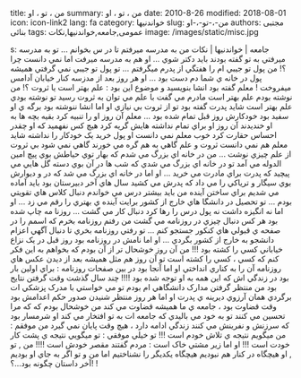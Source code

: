 title: من ، تو ، او
summary: من ، تو ، او
date: 2010-8-26
modified: 2018-08-01
icon:  icon-link2
lang: fa
category: خواندنیها
slug: من-،-تو-،-او
authors: مجتبی بنائی
tags: عمومی,جامعه,خواندنیها,نکات
image: /images/static/misc.jpg

s: جامعه | خواندنیها | نکات    من به مدرسه ميرفتم تا در س بخوانم ...  تو به مدرسه ميرفتي به تو گفته بودند بايد دکتر شوي ...  او هم به مدرسه ميرفت اما نمي دانست چرا ؟!    من پول تو جيبي ام را هفتگي از پدرم ميگرفتم ...  تو پول تو جيبي نمي گرفتي هميشه پول در خانه ي شما دم دست بود ...  او هر روز بعد از مدزسه کنار خيابان آدامس ميفروخت !    معلم گفته بود انشا بنويسيد و موضوع اين بود : علم بهتر است يا ثروت ؟!    من نوشته بودم علم بهتر است  مادرم مي گفت با علم مي توان به ثروت رسيد    تو نوشته بودي علم بهتر است  شايد پدرت گفته بود تو از ثروت بي نيازي  او اما انشا ننوشته بود برگه ي او سفيد بود  خودکارش روز قبل تمام شده بود ...    معلم آن روز او را تنبيه کرد  بقيه بچه ها به او خنديدند  آن روز او براي تمام نداشته هايش گريه کرد  هيچ کس نفهميد که او چقدر احساس حقارت کرد  خوب معلم نمي دانست او پول خريد يک خودکار را نداشته  شايد معلم هم نمي دانست ثروت و علم  گاهي به هم گره مي خورند  گاهي نمي شود بي ثروت از علم چيزي نوشت ...    من در خانه اي بزرگ مي شدم که بهار توي حياطش بوي پيچ امين الدوله مي آمد  تو در خانه اي بزرگ مي شدي که شب ها در آن بوي دسته گل هايي مي پيچيد که پدرت براي مادرت مي خريد ...  او اما در خانه اي بزرگ مي شد که در و ديوارش بوي سيگار و ترياکي را مي داد که پدرش مي کشيد    سال هاي آخر دبيرستان بود بايد آماده مي شديم براي ساختن آينده    من بايد بيشتر درس مي خواندم دنبال کلاس هاي تقويتي بودم ...  تو تحصيل در دانشگا هاي خارج از کشور برايت آينده ي بهتري را رقم مي زد ...  او اما نه انگيزه داشت نه پول درس را رها کرد دنبال کار مي گشت ...    روزنا مه چاپ شده بود هر کس دنبال چيزي در روزنامه مي گشت    من رفتم روزنامه بخرم که اسمم را در صفحه ي قبولي هاي کنکور جستجو کنم ...  تو رفتي روزنامه بخري تا دنبال آگهي اعزام دانشجو به خارج از کشور بگردي ...  او اما نامش در روزنامه بود روز قبل در يک نزاع خياباني کسي را کشته بود !!!    من آن روز خوشحال تر از آن بودم که بخواهم به اين فکر کنم که کسي ، کسي را کشته است  تو آن روز هم مثل هميشه بعد از ديدن عکس هاي روزنامه آن را به کناري انداختي  او اما آنجا بود در بين صفحات روزنامه :  براي اولين بار بود در زندگي اش که اين همه به او توجه شده بود !!!!    چند سال گذشت وقت گرفتن نتايج بود    من منتظر گرفتن مدارک دانشگاهي ام بودم  تو مي خواستي با مدرک پزشکي ات برگردي همان آرزوي ديرينه ي پدرت  او اما هر روز منتظر شنيدن صدور حکم اعدامش بود    وقت قضاوت بود ، جامعه ي ما هميشه قضاوت مي کند    من خوشحال بودم که که مرا تحسين مي کنند  تو به خود مي باليدي که جامعه ات به تو افتخار مي کند  او شرمسار بود که سرزنش و نفرينش مي کنند    زندگي ادامه دارد ، هيچ وقت پايان نمي گيرد    من موفقم : من ميگويم نتيجه ي تلاش خودم است !!!  تو خيلي موفقي : تو ميگويي نتيجه ي پشت کار خودت است !!!  او اما زير مشتي خاک است : مردم گفتند مقصر خودش است !!!!    من , تو , او  هيچگاه در کنار هم نبوديم  هيچگاه يکديگر را نشناختيم  اما من و تو اگر به جاي او بوديم آخر داستان چگونه بود...؟! !